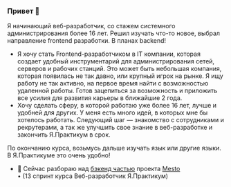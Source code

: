 ### Привет 👋
Я начинающий веб-разработчик, со стажем системного администрирования более 16 лет. Решил изучать что-то новое, выбрал направление frontend разработки. В планах backend!
+ Я хочу стать Frontend-разработчиком в IT компании, которая создает удобный инструментарий для администрирования сетей, серверов и рабочих станций. Это может быть небольшая компания, которая появилась не так давно, или крупный игрок на рынке. Я ищу работу не так активно, на первое время найти с возможностью удаленной работы. Готов зацепиться за возможность и приложить все усилия для развития карьеры в ближайшие 2 года.
+ Хочу сделать сферу, в которой работаю уже более 16 лет, лучше и удобней для других. У меня есть много идей, в которых мне бы хотелось работать. Следующий шаг — знакомство с сотрудниками и рекрутерами, а так же улучшить свое знание в веб-разработке и закончить Я.Практикум в срок.

По окончанию курса, возьмусь дальше изучать язык или другие языки. В Я.Практикуме это очень удобно!


  - 🔭 Сейчас разбораю над [бэкенд частью](https://github.com/cactys/express-mesto-gha) проекта [Mesto](https://github.com/cactys/react-mesto-auth)  
    • (13 спринт курса Веб-разработчик Я.Практикум)

<!--
**cactys/cactys** is a ✨ _special_ ✨ repository because its `README.md` (this file) appears on your GitHub profile.

Here are some ideas to get you started:

 ...
- 🌱 I’m currently learning ...
- 👯 I’m looking to collaborate on ...
- 🤔 I’m looking for help with ...
- 💬 Ask me about ...
- 📫 How to reach me: ...
- 😄 Pronouns: ...
- ⚡ Fun fact: ...
-->
